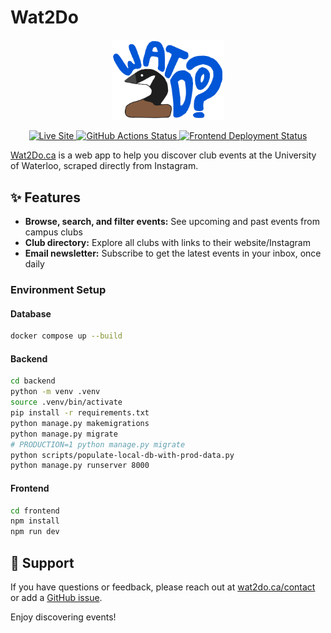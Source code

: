 # Wat2Do

<p align="center">
  <img src="frontend/public/wat2do-logo.svg" alt="Wat2Do Logo" width="180"/>
</p>

<p align="center">
  <a href="https://wat2do.ca" target="_blank">
    <img src="https://img.shields.io/badge/Live%20Site-wat2do.ca-blue?style=flat-square" alt="Live Site"/>
  </a>
  <a href="https://github.com/ericahan22/bug-free-octo-spork/actions">
    <img src="https://img.shields.io/github/actions/workflow/status/ericahan22/bug-free-octo-spork/update-events-data.yml?branch=main&style=flat-square" alt="GitHub Actions Status"/>
  </a>
  <a href="https://vercel.com/ericas-projects-4f2175b1/bug-free-octo-spork-frontend">
    <img src="https://deploy-badge.vercel.app/vercel/bug-free-octo-spork-frontend?logo=&name=vercel+frontend&style=flat-square" alt="Frontend Deployment Status"/>
  </a>
</p>

<a href="https://wat2do.ca" target="_blank">Wat2Do.ca</a> is a web app to help you discover club events at the University of
Waterloo, scraped directly from Instagram.

## ✨ Features

- **Browse, search, and filter events:** See upcoming and past events from campus clubs
- **Club directory:** Explore all clubs with links to their website/Instagram
- **Email newsletter:** Subscribe to get the latest events in your inbox, once daily

### Environment Setup

#### Database
```bash
docker compose up --build
```

#### Backend 
<!-- (expose PRODUCTION=1 in /backend/.env for supabase db, else defaults to local postgres db) -->
```bash
cd backend
python -m venv .venv
source .venv/bin/activate
pip install -r requirements.txt
python manage.py makemigrations
python manage.py migrate
# PRODUCTION=1 python manage.py migrate
python scripts/populate-local-db-with-prod-data.py 
python manage.py runserver 8000
```

#### Frontend
```bash
cd frontend
npm install 
npm run dev
```

## 🤝 Support

If you have questions or feedback, please reach out at <a href="https://wat2do.ca/contact" target="_blank">wat2do.ca/contact</a> or add a <a href="https://github.com/ericahan22/bug-free-octo-spork/issues" target="_blank">GitHub issue</a>.

Enjoy discovering events!